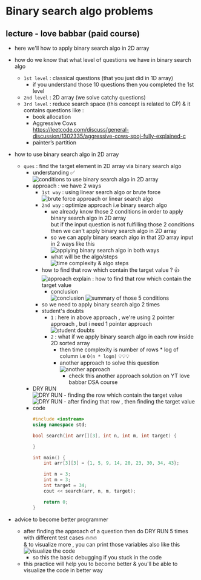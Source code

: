 # Binary search algo problems

## lecture - love babbar (paid course)

- here we'll how to apply binary search algo in 2D array
- how do we know that what level of questions we have in binary search algo
    - `1st level` : classical questions (that you just did in 1D array)
        - if you understand those 10 questions then you completed the 1st level
    - `2nd level` : 2D array (we solve catchy questions)
    - `3rd level` : reduce search space (this concept is related to CP) & it contains questions like : 
        - book allocation 
        - Aggressive Cows <br> 
            https://leetcode.com/discuss/general-discussion/1302335/aggressive-cows-spoj-fully-explained-c
        - painter’s partition

- how to use binary search algo in 2D array
    - `ques` : find the target element in 2D array via binary search algo
        - understanding ✅
            ![conditions to use binary search algo in 2D array](../../notes-pics/16-2-lecture/love-babbar/lecture-16-2-0.png)
        - approach : we have 2 ways 
            - `1st way` : using linear search algo or brute force
                ![brute force approach or linear search algo](../../notes-pics/16-2-lecture/love-babbar/lecture-16-2-1.png)
            - `2nd way` : optimize approach i.e binary search algo
                - we already know those 2 conditions in order to apply binary search algo in 2D array <br>
                    but if the input question is not fulfilling those 2 conditions then we can't apply binary search algo in 2D array
                - so we can apply binary search algo in that 2D array input in 2 ways like this
                    ![applying binary search algo in both ways](../../notes-pics/16-2-lecture/love-babbar/lecture-16-2-2.png)
                - what will be the algo/steps
                    ![time complexity & algo steps](../../notes-pics/16-2-lecture/love-babbar/lecture-16-2-3.png)
            - how to find that row which contain the target value ? 👍
                ![approach explain : how to find that row which contain the target value](../../notes-pics/16-2-lecture/love-babbar/lecture-16-2-4.png)
                - conclusion <br> 
                    ![conclusion](../../notes-pics/16-2-lecture/love-babbar/lecture-16-2-5.png)
                    ![summary of those 5 conditions](../../notes-pics/16-2-lecture/love-babbar/lecture-16-2-6.png)
            - so we need to apply binary search algo 2 times
            - student's doubts
                - `1` : here in above approach , we're using 2 pointer approach , but i need 1 pointer approach
                    ![student doubts](../../notes-pics/16-2-lecture/love-babbar/lecture-16-2-7.png)
                - `2` : what if we apply binary search algo in each row inside 2D sorted array 
                    - then time complexity is number of rows * log of column i.e `O(n * logm)` 💡💡💡
                    - another approach to solve this question 
                        ![another approach](../../notes-pics/16-2-lecture/love-babbar/lecture-16-2-8.png)
                        - check this another approach solution on YT love babbar DSA course
        - DRY RUN
            ![DRY RUN - finding the row which contain the target value](../../notes-pics/16-2-lecture/love-babbar/lecture-16-2-9.png)
            ![DRY RUN - after finding that row , then finding the target value](../../notes-pics/16-2-lecture/love-babbar/lecture-16-2-10.png)
        - code
            ```cpp
            #include <iostream>
            using namespace std;

            bool search(int arr[][3], int n, int m, int target) {

            }

            int main() {
                int arr[3][3] = {1, 5, 9, 14, 20, 23, 30, 34, 43};

                int n = 3;
                int m = 3;
                int target = 34;
                cout << search(arr, n, m, target);

                return 0;
            }
            ```

- advice to become better programmer
    - after finding the approach of a question then do DRY RUN 5 times with different test cases 🔥🔥🔥 <br>
        & to visualize more , you can print those variables also like this 
        ![visualize the code](../../notes-pics/16-2-lecture/love-babbar/how-to-visualize-the-code.png)
        - so this the basic debugging if you stuck in the code
    - this practice will help you to become better & you'll be able to visualize the code in better way 




